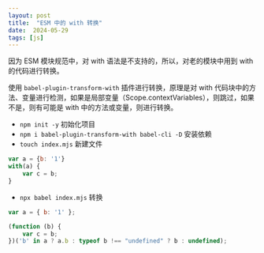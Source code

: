 ```yaml
---
layout: post
title:  "ESM 中的 with 转换"
date:  2024-05-29
tags: [js]
---
```


  因为 ESM 模块规范中，对 with 语法是不支持的，所以，对老的模块中用到 with 的代码进行转换。

  使用 `babel-plugin-transform-with` 插件进行转换，原理是对 with 代码块中的方法、变量进行检测，如果是局部变量（Scope.contextVariables），则跳过，如果不是，则有可能是 with 中的方法或变量，则进行转换。

* `npm init -y` 初始化项目
* `npm i babel-plugin-transform-with babel-cli -D` 安装依赖
* `touch index.mjs` 新建文件

```js
var a = {b: '1'}
with(a) {
    var c = b;
}
```

* `npx babel index.mjs` 转换

```js
var a = { b: '1' };

(function (b) {
    var c = b;
})('b' in a ? a.b : typeof b !== "undefined" ? b : undefined);
```
